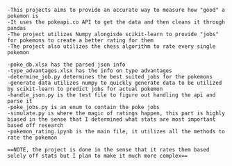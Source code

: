 	-This projects aims to provide an accurate way to measure how "good" a pokemon is
	-It uses the pokeapi.co API to get the data and then cleans it through pandas
	-The project utilizes Numpy alongisde scikit-learn to provide "jobs" for pokemons to create a better rating for them
	-The project also utilizes the chess algorithm to rate every single pokemon

	-poke_db.xlsx has the parsed json info
	-type_advantages.xlsx has the info on type advantages
	-determine_job.py determines the best suited jobs for the pokemons
	-generate data utilizes numpy to quickly generate data to be utilized by scikit-learn to predict jobs for actual pokemon
	-handle_json.py is the test file to figure out handling the api and parse it
	-poke_jobs.py is an enum to contain the poke jobs
	-simulate.py is where the magic of ratings happen, this part is highly biased in the sense that I determined what stats are most important based off research
	-pokemon_rating.ipynb is the main file, it utilizes all the methods to rate the pokemon

	==NOTE, the project is done in the sense that it rates them based solely off stats but I plan to make it much more complex==
 
